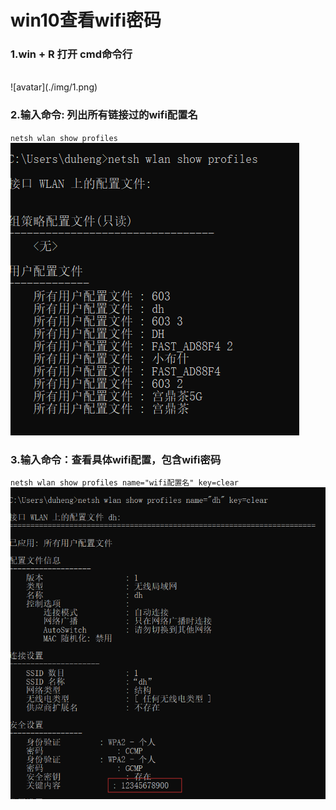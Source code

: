# win10查看wifi密码

### 1.win + R 打开 cmd命令行
<br/>
![avatar](./img/1.png)

### 2.输入命令: 列出所有链接过的wifi配置名

 `netsh wlan show profiles`
 <br/>
 ![avatar](./img/2.png)

### 3.输入命令：查看具体wifi配置，包含wifi密码

 `netsh wlan show profiles name="wifi配置名" key=clear `
 <br/>
 ![avatar](./img/3.png)

